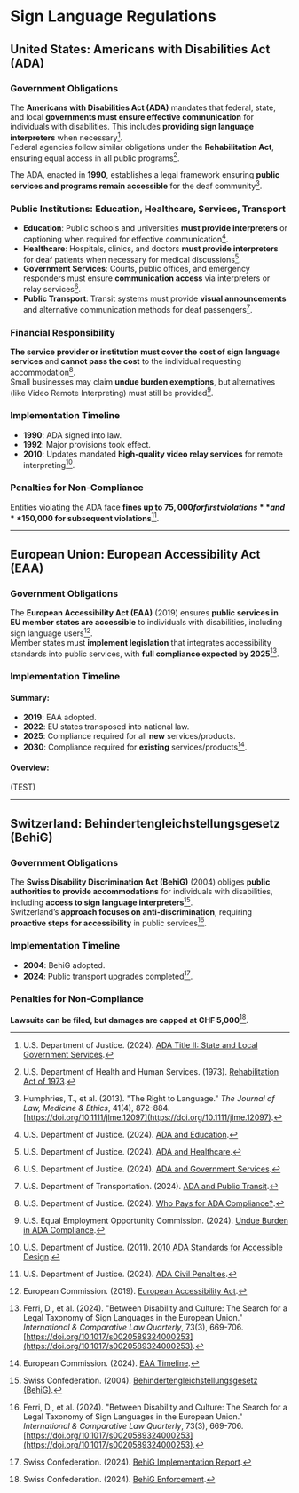 # Sign Language Regulations

## United States: Americans with Disabilities Act (ADA)

### Government Obligations

The **Americans with Disabilities Act (ADA)** mandates that federal, state, and local **governments must ensure effective communication** for individuals with disabilities. This includes **providing sign language interpreters** when necessary[^ada-title-ii].  
Federal agencies follow similar obligations under the **Rehabilitation Act**, ensuring equal access in all public programs[^rehabilitation-act].

The ADA, enacted in **1990**, establishes a legal framework ensuring **public services and programs remain accessible** for the deaf community[^humphries-2013].

[^ada-title-ii]: U.S. Department of Justice. (2024). [ADA Title II: State and Local Government Services](https://www.ada.gov/topics/title-ii/).

[^rehabilitation-act]: U.S. Department of Health and Human Services. (1973). [Rehabilitation Act of 1973](https://www.hhs.gov/civil-rights/for-individuals/disability/section-504-rehabilitation-act-of-1973/index.html).

[^humphries-2013]: Humphries, T., et al. (2013). "The Right to Language." _The Journal of Law, Medicine & Ethics_, 41(4), 872-884. [https://doi.org/10.1111/jlme.12097](https://doi.org/10.1111/jlme.12097).

### Public Institutions: Education, Healthcare, Services, Transport

- **Education**: Public schools and universities **must provide interpreters** or captioning when required for effective communication[^ada-title-ii-education].
- **Healthcare**: Hospitals, clinics, and doctors **must provide interpreters** for deaf patients when necessary for medical discussions[^ada-healthcare].
- **Government Services**: Courts, public offices, and emergency responders must ensure **communication access** via interpreters or relay services[^ada-gov-services].
- **Public Transport**: Transit systems must provide **visual announcements** and alternative communication methods for deaf passengers[^ada-transport].

[^ada-title-ii-education]: U.S. Department of Justice. (2024). [ADA and Education](https://www.ada.gov/topics/education/).

[^ada-healthcare]: U.S. Department of Justice. (2024). [ADA and Healthcare](https://www.ada.gov/topics/health-care/).

[^ada-gov-services]: U.S. Department of Justice. (2024). [ADA and Government Services](https://www.ada.gov/topics/state-local-gov/).

[^ada-transport]: U.S. Department of Transportation. (2024). [ADA and Public Transit](https://www.transit.dot.gov/ada).

### Financial Responsibility

**The service provider or institution must cover the cost of sign language services** and **cannot pass the cost** to the individual requesting accommodation[^ada-financial-responsibility].  
Small businesses may claim **undue burden exemptions**, but alternatives (like Video Remote Interpreting) must still be provided[^ada-undue-burden].

[^ada-financial-responsibility]: U.S. Department of Justice. (2024). [Who Pays for ADA Compliance?](https://www.ada.gov/topics/funding-resources/).

[^ada-undue-burden]: U.S. Equal Employment Opportunity Commission. (2024). [Undue Burden in ADA Compliance](https://www.eeoc.gov/).

### Implementation Timeline

- **1990**: ADA signed into law.
- **1992**: Major provisions took effect.
- **2010**: Updates mandated **high-quality video relay services** for remote interpreting[^ada-updates].

[^ada-updates]: U.S. Department of Justice. (2011). [2010 ADA Standards for Accessible Design](https://www.ada.gov/law-and-regs/2010-ada-standards-for-accessible-design/).

### Penalties for Non-Compliance

Entities violating the ADA face **fines up to $75,000 for first violations** and **$150,000 for subsequent violations**[^ada-penalties].

[^ada-penalties]: U.S. Department of Justice. (2024). [ADA Civil Penalties](https://www.ada.gov/enforcement/).

---

## European Union: European Accessibility Act (EAA)

### Government Obligations

The **European Accessibility Act (EAA)** (2019) ensures **public services in EU member states are accessible** to individuals with disabilities, including sign language users[^eaa-overview].  
Member states must **implement legislation** that integrates accessibility standards into public services, with **full compliance expected by 2025**[^ferri-2024].

[^eaa-overview]: European Commission. (2019). [European Accessibility Act](https://ec.europa.eu/social/main.jsp?catId=1202).

[^ferri-2024]: Ferri, D., et al. (2024). "Between Disability and Culture: The Search for a Legal Taxonomy of Sign Languages in the European Union." _International & Comparative Law Quarterly_, 73(3), 669-706. [https://doi.org/10.1017/s0020589324000253](https://doi.org/10.1017/s0020589324000253).

### Implementation Timeline

#### Summary: 
- **2019**: EAA adopted.
- **2022**: EU states transposed into national law.
- **2025**: Compliance required for all **new** services/products.
- **2030**: Compliance required for **existing** services/products[^eaa-implementation].

#### Overview: 
(TEST) 



[^eaa-implementation]: European Commission. (2024). [EAA Timeline](https://ec.europa.eu/social/main.jsp?catId=1201).

---

## Switzerland: Behindertengleichstellungsgesetz (BehiG)

### Government Obligations

The **Swiss Disability Discrimination Act (BehiG)** (2004) obliges **public authorities to provide accommodations** for individuals with disabilities, including **access to sign language interpreters**[^behig-gov].  
Switzerland’s **approach focuses on anti-discrimination**, requiring **proactive steps for accessibility** in public services[^ferri-2024].

[^behig-gov]: Swiss Confederation. (2004). [Behindertengleichstellungsgesetz (BehiG)](https://www.admin.ch/opc/de/classified-compilation/20002162/index.html).

### Implementation Timeline

- **2004**: BehiG adopted.
- **2024**: Public transport upgrades completed[^behig-timeline].

[^behig-timeline]: Swiss Confederation. (2024). [BehiG Implementation Report](https://www.admin.ch/gov/en/start/documentation/media-releases.msg-id-88373.html).

### Penalties for Non-Compliance

**Lawsuits can be filed, but damages are capped at CHF 5,000**[^behig-penalties].

[^behig-penalties]: Swiss Confederation. (2024). [BehiG Enforcement](https://www.admin.ch/opc/de/classified-compilation/20002162/index.html).
